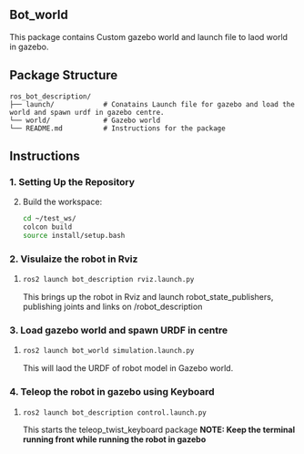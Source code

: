 ## Bot_world
This package contains Custom gazebo world and launch file to laod world in gazebo.

## Package Structure

```
ros_bot_description/
├── launch/            # Conatains Launch file for gazebo and load the world and spawn urdf in gazebo centre.
└── world/             # Gazebo world
└── README.md          # Instructions for the package
```


## Instructions

### 1. Setting Up the Repository
2. Build the workspace:
   ```bash
   cd ~/test_ws/
   colcon build
   source install/setup.bash
   ```

### 2. Visulaize the robot in Rviz
1. ```bash
   ros2 launch bot_description rviz.launch.py
   ```
   This brings up the robot in Rviz and launch robot_state_publishers, publishing joints and links on /robot_description

### 3. Load gazebo world and spawn URDF in centre
1. ```bash
   ros2 launch bot_world simulation.launch.py
   ```
   This will laod the URDF of robot model in Gazebo world.

### 4. Teleop the robot in gazebo using Keyboard
1. ```bash
   ros2 launch bot_description control.launch.py
   ```
   This starts the teleop_twist_keyboard package 
    **NOTE: Keep the terminal running front while running the robot in gazebo**
